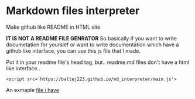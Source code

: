 # Markdown files interpreter
Make github like README in HTML site

**IT IS NOT A README FILE GENRATOR**
So basically if you want to write documetation for yourslef or want to write documentation which have a github like interface, you can use this js file that I made.

Put it in your readme file's head tag, but.. readme.md files don't have a html like interface..
```
<script src='https://baltej223.github.io/md_interpreter/main.js'>
```
An exmaple [file i have](https://baltej223.github.io/md_interpreter/example.html)

